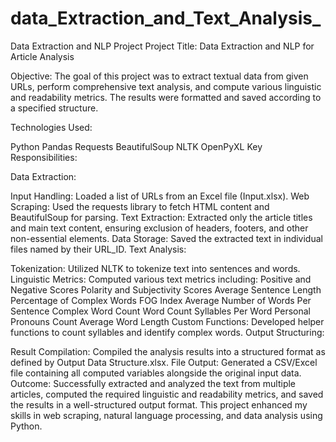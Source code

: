# data_Extraction_and_Text_Analysis_

Data Extraction and NLP Project
Project Title: Data Extraction and NLP for Article Analysis

Objective:
The goal of this project was to extract textual data from given URLs, perform comprehensive text analysis, and compute various linguistic and readability metrics. The results were formatted and saved according to a specified structure.

Technologies Used:

Python
Pandas
Requests
BeautifulSoup
NLTK
OpenPyXL
Key Responsibilities:

Data Extraction:

Input Handling: Loaded a list of URLs from an Excel file (Input.xlsx).
Web Scraping: Used the requests library to fetch HTML content and BeautifulSoup for parsing.
Text Extraction: Extracted only the article titles and main text content, ensuring exclusion of headers, footers, and other non-essential elements.
Data Storage: Saved the extracted text in individual files named by their URL_ID.
Text Analysis:

Tokenization: Utilized NLTK to tokenize text into sentences and words.
Linguistic Metrics: Computed various text metrics including:
Positive and Negative Scores
Polarity and Subjectivity Scores
Average Sentence Length
Percentage of Complex Words
FOG Index
Average Number of Words Per Sentence
Complex Word Count
Word Count
Syllables Per Word
Personal Pronouns Count
Average Word Length
Custom Functions: Developed helper functions to count syllables and identify complex words.
Output Structuring:

Result Compilation: Compiled the analysis results into a structured format as defined by Output Data Structure.xlsx.
File Output: Generated a CSV/Excel file containing all computed variables alongside the original input data.
Outcome:
Successfully extracted and analyzed the text from multiple articles, computed the required linguistic and readability metrics, and saved the results in a well-structured output format. This project enhanced my skills in web scraping, natural language processing, and data analysis using Python.
